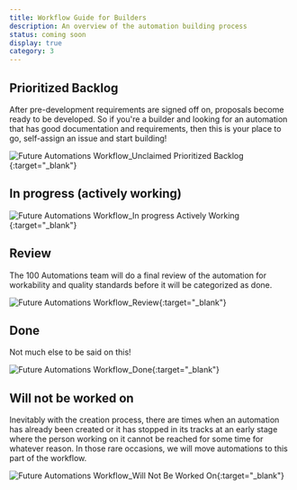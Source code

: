 ```yaml
---
title: Workflow Guide for Builders
description: An overview of the automation building process
status: coming soon
display: true
category: 3
---
```



## Prioritized Backlog
After pre-development requirements are signed off on, proposals become ready to be developed. So if you're a builder and looking for an automation that has good documentation and requirements, then this is your place to go, self-assign an issue and start building!

![Future Automations Workflow_Unclaimed Prioritized Backlog](https://user-images.githubusercontent.com/61798667/106541725-81e25100-64d0-11eb-9ef4-c59186f62d21.jpg){:target="_blank"}

## In progress (actively working)

![Future Automations Workflow_In progress Actively Working](https://user-images.githubusercontent.com/61798667/106541756-8dce1300-64d0-11eb-9040-fe15064229a6.jpg){:target="_blank"}

## Review
The 100 Automations team will do a final review of the automation for workability and quality standards before it will be categorized as done.

![Future Automations Workflow_Review](https://user-images.githubusercontent.com/61798667/106541791-9aeb0200-64d0-11eb-9d43-0876d17a8c0f.jpg){:target="_blank"}

## Done
Not much else to be said on this!

![Future Automations Workflow_Done](https://user-images.githubusercontent.com/61798667/106541820-a8a08780-64d0-11eb-9c05-7799e0f071b5.jpg){:target="_blank"}

## Will not be worked on
Inevitably with the creation process, there are times when an automation has already been created or it has stopped in its tracks at an early stage where the person working on it cannot be reached for some time for whatever reason. In those rare occasions, we will move automations to this part of the workflow.

![Future Automations Workflow_Will Not Be Worked On](https://user-images.githubusercontent.com/61798667/106541834-af2eff00-64d0-11eb-9f1d-16143363b6a4.jpg){:target="_blank"}

